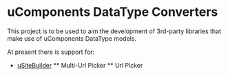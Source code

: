 # uComponents DataType Converters

This project is to be used to aim the development of 3rd-party libraries that make use of uComponents DataType models.

At present there is support for:
* [uSiteBuilder](http://usitebuilder.vegaitsourcing.rs/)
** Multi-Url Picker
** Url Picker
